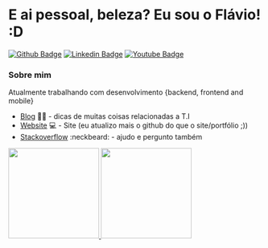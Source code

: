 # E ai pessoal, beleza? Eu sou o Flávio! :D

[![Github Badge](https://img.shields.io/badge/-Github-000?style=flat-square&logo=Github&logoColor=white&link=https://github.com/oliveiradeflavio)](https://github.com/oliveiradeflavio)
[![Linkedin Badge](https://img.shields.io/badge/-LinkedIn-blue?style=flat-square&logo=Linkedin&logoColor=white&link=https://www.linkedin.com/in/fladoliveira)](https://www.linkedin.com/in/fladoliveira)
[![Youtube Badge](https://img.shields.io/badge/-YouTube-ff0000?style=flat-square&labelColor=ff0000&logo=youtube&logoColor=white&link=https://www.youtube.com/channel/UCRPBNcEICRhlKb1IdKfiCxw)](https://www.youtube.com/channel/UCRPBNcEICRhlKb1IdKfiCxw)

### Sobre mim
Atualmente trabalhando com desenvolvimento {backend, frontend and mobile} 

- [Blog](https://www.blog.flaviodeoliveira.com.br/) ✍🏼 - dicas de muitas coisas relacionadas a T.I
- [Website](https://flaviodeoliveira.com.br/) 💻 - Site (eu atualizo mais o github do que o site/portfólio ;))
- [Stackoverflow](https://pt.stackoverflow.com/users/76896/fl%C3%A1vio) :neckbeard: - ajudo e pergunto também

<div>
<a href="https://github.com/oliveiradeflavio">
<img height="180em" src="https://github-readme-stats.vercel.app/api?username=oliveiradeflavio&show_icons=true&theme=dracula&include_all_commits=true&count_private=true" data-canonical-src="https://github-readme-stats.vercel.app/api?username=oliveiradeflavio&show_icons=true&theme=dracula&include_all_commits=true&count_private=true" style="max-width:100%;">

<img height="180em" src="https://github-readme-stats.vercel.app/api/top-langs/?username=oliveiradeflavio&amp;layout=compact&amp;langs_count=16&amp;theme=dracula" data-canonical-src="https://github-readme-stats.vercel.app/api/top-langs/?username=oliveiradeflavio&amp;layout=compact&amp;langs_count=16&amp;theme=dracula" style="max-width:100%;">
</a>
</div>
